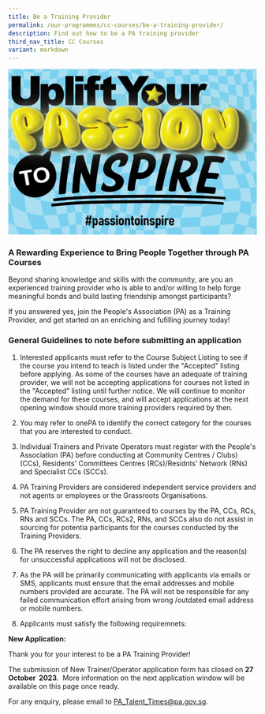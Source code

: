 ```yaml
---
title: Be a Training Provider
permalink: /our-programmes/cc-courses/be-a-training-provider/
description: Find out how to be a PA training provider
third_nav_title: CC Courses
variant: markdown
---
```

![Uplife Your PAssion to Inspire](/images/Our%20Programmes/web-banner.jpg)

### A Rewarding Experience to  Bring People Together through PA Courses
Beyond sharing knowledge and skills with the community, are you an experienced training provider who is able to and/or willing to help forge meaningful bonds and build lasting friendship amongst participants?

If you answered yes, join the People's Association (PA) as a Training Provider, and get started on an enriching and fufilling journey today!

### General Guidelines to note before submitting an application

1. Interested applicants must refer to the Course Subject Listing to see if the course you intend to teach is listed under the "Accepted" listing before applying.  As some of the courses have an adequate of training provider, we will not be accepting applications for courses not listed in the "Accepted" listing until further notice. We will continue to monitor the demand for these courses, and will accept applications at the next opening window should more training providers required by then.

2. You may refer to onePA to identify the correct category for the courses that you are interested to conduct. 

3. Individual Trainers and Private Operators must register with the People's Association (PA) before conducting at Community Centres / Clubs) (CCs), Residents' Committees Centres (RCs)/Residnts' Network (RNs) and Specialist CCs (SCCs).

4. PA Training Providers are considered independent service providers and not agents or employees or the Grassroots Organisations.

5. PA Training Provider are not guaranteed to courses by the PA, CCs, RCs, RNs and SCCs.  The PA, CCs, RCs2, RNs, and SCCs also do not assist in sourcing for potentia participants for the courses conducted by the Training Providers.  

6. The PA reserves the right to decline any application and the reason(s) for unsuccessful applications will not be disclosed.
 
7.   As the PA will be primarily communicating with applicants via emails or SMS, applicants must ensure that the email addresses and mobile numbers provided are accurate.  The PA will not be responsible for any failed communication effort arising from wrong /outdated email address or mobile numbers.

8.   Applicants must satisfy the following requiremnets:



   		
**New Application:**

Thank you for your interest to be a PA Training Provider! 

The submission of New Trainer/Operator application form has closed on **27 October  2023**.  More information on the next application window will be available on this page once ready. 



For any enquiry, please email to [PA\_Talent\_Times@pa.gov.sg](mailto:PA_Talent_Times@pa.gov.sg).